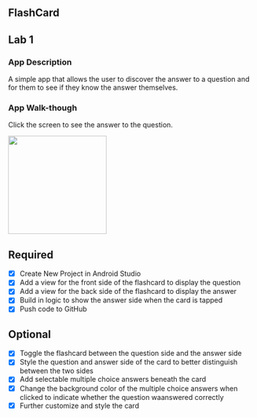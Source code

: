 ## FlashCard 

## Lab 1

### App Description
A simple app that allows the user to discover the answer to a question and for them to see if they know the answer themselves. 

### App Walk-though
Click the screen to see the answer to the question.

<img src="http://g.recordit.co/LSaxbShWvp.gif" width=200><br>

## Required
- [x] Create New Project in Android Studio
- [x] Add a view for the front side of the flashcard to display the question
- [x] Add a view for the back side of the flashcard to display the answer
- [x] Build in logic to show the answer side when the card is tapped
- [x] Push code to GitHub
## Optional
- [x] Toggle the flashcard between the question side and the answer side
- [x] Style the question and answer side of the card to better distinguish between the two sides
- [x] Add selectable multiple choice answers beneath the card
- [x] Change the background color of the multiple choice answers when clicked to indicate whether the question waanswered correctly
- [x] Further customize and style the card

